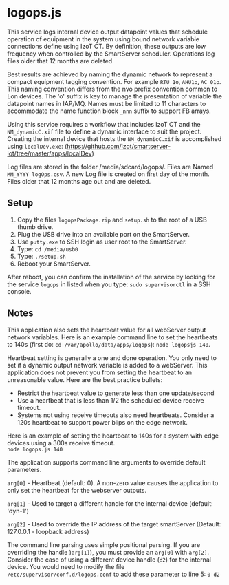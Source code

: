# logops.js
This service logs internal device output datapoint values that schedule operation of equipment in the system using bound network variable connections define using IzoT CT.  By definition, these outputs are low frequency when controlled by the SmartServer scheduler.  Operations log files older that 12 months are deleted.

Best results are achieved by naming the dynamic network to represent a compact equipment tagging convention.  For example `RTU_1o`, `AHU1o`, `AC_01o`. This naming convention differs from the nvo prefix convention common to Lon devices.  The 'o' suffix is key to manage the presentation of variable the datapoint names in IAP/MQ.  Names must be limited to 11 characters to accommodate the name function block `_nnn` suffix to support FB arrays.

Using this service requires a workflow that includes IzoT CT and the `NM_dynamicC.xif` file to define a dynamic interface to suit the project.  Creating the internal device that hosts the `NM_dynamicC.xif` is accomplished using `localDev.exe`: (https://github.com/izot/smartserver-iot/tree/master/apps/localDev) 

Log files are stored in the folder /media/sdcard/logops/.  Files are Named `MM_YYYY logOps.csv`.  A new Log file is created on first day of the month.  Files older that 12 months age out and are deleted.

## Setup
1. Copy the files `logopsPackage.zip` and `setup.sh` to the root of a USB thumb drive.
2. Plug the USB drive into an available port on the SmartServer.
3. Use `putty.exe` to SSH login as user root to the SmartServer.
4. Type: `cd /media/usb0`
5. Type: `./setup.sh`
6. Reboot your SmartServer.

After reboot, you can confirm the installation of the service by looking for the service `logops` in listed when you type: `sudo supervisorctl` in a SSH console.  

## Notes
This application also sets the heartbeat value for all webServer output network variables.  Here is an example command line to set the heartbeats to 140s (first do: `cd /var/apollo/data/apps/logops`): `node logopsjs 140`. 

Heartbeat setting is generally a one and done operation.  You only need to set if a dynamic output network variable is added to a webServer.  This application does not prevent you from setting the heartbeat to an unreasonable value.  Here are the best practice bullets:
- Restrict the heartbeat value to generate less than one update/second
- Use a heartbeat that is less than 1/2 the scheduled device receive timeout.
- Systems not using receive timeouts also need heartbeats.  Consider a 120s heartbeat to support power blips on the edge network.

Here is an example of setting the heartbeat to 140s for a system with edge devices using a 300s receive timeout.  
`node logops.js 140` 

The application supports command line arguments to override default parameters.

`arg[0]` - Heartbeat (default: 0).  A non-zero value causes the application to only set the heartbeat for the webserver outputs.

`arg[1]` - Used to target a different handle for the internal device (default: 'dyn-1')

`arg[2]` - Used to override the IP address of the target smartServer (Default: 127.0.0.1 - loopback address)

The command line parsing uses simple positional parsing.  If you are overriding the handle )`arg[1]`), you must provide an `arg[0]` with `arg[2]`. Consider the case of using a different device handle (`d2`) for the internal device.  You would need to modify the file `/etc/supervisor/conf.d/logops.conf` to add these parameter to line 5: `0 d2`

